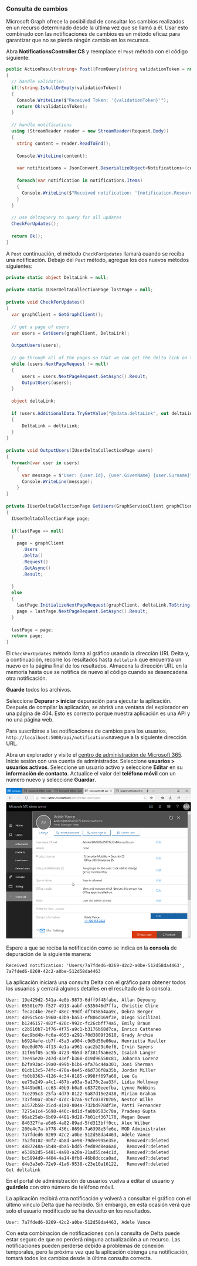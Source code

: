<!-- markdownlint-disable MD002 MD041 -->

### <a name="query-for-changes"></a>Consulta de cambios

Microsoft Graph ofrece la posibilidad de consultar los cambios realizados en un recurso determinado desde la última vez que se llamó a él. Usar esto combinado con las notificaciones de cambios es un método eficaz para garantizar que no se pierda ningún cambio en los recursos.

Abra **NotificationsController.CS** y reemplace el `Post` método con el código siguiente:

```csharp
public ActionResult<string> Post([FromQuery]string validationToken = null)
{
  // handle validation
  if(!string.IsNullOrEmpty(validationToken))
  {
    Console.WriteLine($"Received Token: '{validationToken}'");
    return Ok(validationToken);
  }

  // handle notifications
  using (StreamReader reader = new StreamReader(Request.Body))
  {
    string content = reader.ReadToEnd();

    Console.WriteLine(content);

    var notifications = JsonConvert.DeserializeObject<Notifications>(content);

    foreach(var notification in notifications.Items)
    {
      Console.WriteLine($"Received notification: '{notification.Resource}', {notification.ResourceData?.Id}");
    }
  }

  // use deltaquery to query for all updates
  CheckForUpdates();

  return Ok();
}
```

A `Post` continuación, el método `CheckForUpdates` llamará cuando se reciba una notificación. Debajo del `Post` método, agregue los dos nuevos métodos siguientes:

```csharp
private static object DeltaLink = null;

private static IUserDeltaCollectionPage lastPage = null;

private void CheckForUpdates()
{
  var graphClient = GetGraphClient();

  // get a page of users
  var users = GetUsers(graphClient, DeltaLink);

  OutputUsers(users);

  // go through all of the pages so that we can get the delta link on the last page.
  while (users.NextPageRequest != null)
  {
      users = users.NextPageRequest.GetAsync().Result;
      OutputUsers(users);
  }

  object deltaLink;

  if (users.AdditionalData.TryGetValue("@odata.deltaLink", out deltaLink))
  {
      DeltaLink = deltaLink;
  }
}

private void OutputUsers(IUserDeltaCollectionPage users)
{
  foreach(var user in users)
    {
      var message = $"User: {user.Id}, {user.GivenName} {user.Surname}";
      Console.WriteLine(message);
    }
}

private IUserDeltaCollectionPage GetUsers(GraphServiceClient graphClient, object deltaLink)
{
  IUserDeltaCollectionPage page;

  if(lastPage == null)
  {
    page = graphClient
      .Users
      .Delta()
      .Request()
      .GetAsync()
      .Result;

  }
  else
  {
    lastPage.InitializeNextPageRequest(graphClient, deltaLink.ToString());
    page = lastPage.NextPageRequest.GetAsync().Result;
  }

  lastPage = page;
  return page;
}
```

El `CheckForUpdates` método llama al gráfico usando la dirección URL Delta y, a continuación, recorre los resultados hasta `deltalink` que encuentra un nuevo en la página final de los resultados. Almacena la dirección URL en la memoria hasta que se notifica de nuevo al código cuando se desencadena otra notificación.

**Guarde** todos los archivos.

Seleccione **Depurar > iniciar** depuración para ejecutar la aplicación. Después de compilar la aplicación, se abrirá una ventana del explorador en una página de 404. Esto es correcto porque nuestra aplicación es una API y no una página web.

Para suscribirse a las notificaciones de cambios para los usuarios, `http://localhost:5000/api/notifications`navegue a la siguiente dirección URL.

Abra un explorador y visite el [centro de administración de Microsoft 365](https://admin.microsoft.com/AdminPortal). Inicie sesión con una cuenta de administrador. Seleccione **usuarios > usuarios activos**. Seleccione un usuario activo y seleccione **Editar** en su **información de contacto**. Actualice el valor del **teléfono móvil** con un número nuevo y seleccione **Guardar**.

![Captura de pantalla de los detalles del usuario](./images/10.png)

Espere a que se reciba la notificación como se indica en la **consola** de depuración de la siguiente manera:

```shell
Received notification: 'Users/7a7fded6-0269-42c2-a0be-512d58da4463', 7a7fded6-0269-42c2-a0be-512d58da4463
```

La aplicación iniciará una consulta Delta con el gráfico para obtener todos los usuarios y cerrará algunos detalles en el resultado de la consola.

```shell
User: 19e429d2-541a-4e0b-9873-6dff9f48fabe, Allan Deyoung
User: 05501e79-f527-4913-aabf-e535646d7ffa, Christie Cline
User: fecac4be-76e7-48ec-99df-df745854aa9c, Debra Berger
User: 4095c5c4-b960-43b9-ba53-ef806d169f3e, Diego Siciliani
User: b1246157-482f-420c-992c-fc26cbff74a5, Emily Braun
User: c2b510b7-1f76-4f75-a9c1-b3176b68d7ca, Enrico Cattaneo
User: 6ec9bd4b-fc6a-4653-a291-70d3809f2610, Grady Archie
User: b6924afe-cb7f-45a3-a904-c9d5d56e06ea, Henrietta Mueller
User: 0ee8d076-4f13-4e1a-a961-eac2b29c0ef6, Irvin Sayers
User: 31f66f05-ac9b-4723-9b5d-8f381f5a6e25, Isaiah Langer
User: 7ee95e20-247d-43ef-b368-d19d96550c81, Johanna Lorenz
User: b2fa93ac-19a0-499b-b1b6-afa76c44a301, Joni Sherman
User: 01db13c5-74fc-470a-8e45-d6d736f8a35b, Jordan Miller
User: fb0b8363-4126-4c34-8185-c998ff697a60, Lee Gu
User: ee75e249-a4c1-487b-a03a-5a170c2aa33f, Lidia Holloway
User: 5449bd61-cc63-40b9-b0a8-e83720eeefba, Lynne Robbins
User: 7ce295c3-25fa-4d79-8122-9a87d15e2438, Miriam Graham
User: 737fe0a7-0b67-47dc-b7a6-9cfc07870705, Nestor Wilke
User: a1572b58-35cd-41a0-804a-732bd978df3e, Patti Fernandez
User: 7275e1c4-5698-446c-8d1d-fa8b0503c78a, Pradeep Gupta
User: 96ab25eb-6b69-4481-9d28-7b01cf367170, Megan Bowen
User: 846327fa-e6d6-4a82-89ad-5fd313bff0cc, Alex Wilber
User: 200e4c7a-b778-436c-8690-7a6398e5fe6e, MOD Administrator
User: 7a7fded6-0269-42c2-a0be-512d58da4463, Adele Vance
User: 752f0102-90f2-4b8d-ae98-79dee995e35e,   Removed?:deleted
User: 4887248a-6b48-4ba5-bdd5-fed89d8ea6a0,   Removed?:deleted
User: e538b2d5-6481-4a90-a20a-21ad55ce4c1d,   Removed?:deleted
User: bc5994d9-4404-4a14-8fb0-46b8dccca0ad,   Removed?:deleted
User: d4e3a3e0-72e9-41a6-9538-c23e10a16122,   Removed?:deleted
Got deltalink
```

En el portal de administración de usuarios vuelva a editar el usuario y **guárdelo** con otro número de teléfono móvil.

La aplicación recibirá otra notificación y volverá a consultar el gráfico con el último vínculo Delta que ha recibido. Sin embargo, en esta ocasión verá que solo el usuario modificado se ha devuelto en los resultados.

```shell
User: 7a7fded6-0269-42c2-a0be-512d58da4463, Adele Vance
```

Con esta combinación de notificaciones con la consulta de Delta puede estar seguro de que no perderá ninguna actualización a un recurso. Las notificaciones pueden perderse debido a problemas de conexión temporales, pero la próxima vez que la aplicación obtenga una notificación, tomará todos los cambios desde la última consulta correcta.
